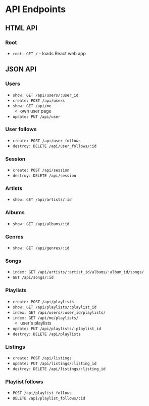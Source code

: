 # API Endpoints

## HTML API

### Root
- `root: GET /` - loads React web app

## JSON API

### Users
- `show: GET /api/users/:user_id`
- `create: POST /api/users`
- `show: GET /api/me`
  - own user page
- `update: PUT /api/user`

### User follows
- `create: POST /api/user_follows`
- `destroy: DELETE /api/user_follows/:id`

### Session
- `create: POST /api/session`
- `destroy: DELETE /api/session`

### Artists
- `show: GET /api/artists/:id`

### Albums
- `show: GET /api/albums/:id`

### Genres
- `show: GET /api/genres/:id`

### Songs
- `index: GET /api/artists/:artist_id/albums/:album_id/songs/`
- `GET /api/songs/:id`

### Playlists
- `create: POST /api/playlists`
- `show: GET /api/playlists/:playlist_id`
- `index: GET /api/users/:user_id/playlists/`
- `index: GET /api/me/playlists/`
  - user's playlists
- `update: PUT /api/playlists/:playlist_id`
- `destroy: DELETE /api/playlists`

### Listings
- `create: POST /api/listings`
- `update: PUT /api/listings/:listing_id`
- `destroy: DELETE /api/listings/:listing_id`

### Playlist follows
- `POST /api/playlist_follows`
- `DELETE /api/playlist_follows/:id`
